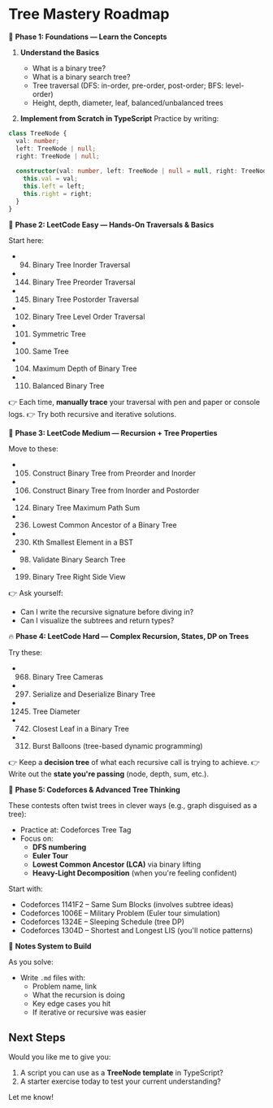 # Tree Mastery Roadmap

🧠 **Phase 1: Foundations — Learn the Concepts**

1. **Understand the Basics**
   * What is a binary tree?
   * What is a binary search tree?
   * Tree traversal (DFS: in-order, pre-order, post-order; BFS: level-order)
   * Height, depth, diameter, leaf, balanced/unbalanced trees

2. **Implement from Scratch in TypeScript** Practice by writing:

```typescript
class TreeNode {
  val: number;
  left: TreeNode | null;
  right: TreeNode | null;
  
  constructor(val: number, left: TreeNode | null = null, right: TreeNode | null = null) {
    this.val = val;
    this.left = left;
    this.right = right;
  }
}
```

🧩 **Phase 2: LeetCode Easy — Hands-On Traversals & Basics**

Start here:
* 94. Binary Tree Inorder Traversal
* 144. Binary Tree Preorder Traversal
* 145. Binary Tree Postorder Traversal
* 102. Binary Tree Level Order Traversal
* 101. Symmetric Tree
* 100. Same Tree
* 104. Maximum Depth of Binary Tree
* 110. Balanced Binary Tree

👉 Each time, **manually trace** your traversal with pen and paper or console logs.
👉 Try both recursive and iterative solutions.

🔧 **Phase 3: LeetCode Medium — Recursion + Tree Properties**

Move to these:
* 105. Construct Binary Tree from Preorder and Inorder
* 106. Construct Binary Tree from Inorder and Postorder
* 124. Binary Tree Maximum Path Sum
* 236. Lowest Common Ancestor of a Binary Tree
* 230. Kth Smallest Element in a BST
* 98. Validate Binary Search Tree
* 199. Binary Tree Right Side View

👉 Ask yourself:
* Can I write the recursive signature before diving in?
* Can I visualize the subtrees and return types?

🔥 **Phase 4: LeetCode Hard — Complex Recursion, States, DP on Trees**

Try these:
* 968. Binary Tree Cameras
* 297. Serialize and Deserialize Binary Tree
* 1245. Tree Diameter
* 742. Closest Leaf in a Binary Tree
* 312. Burst Balloons (tree-based dynamic programming)

👉 Keep a **decision tree** of what each recursive call is trying to achieve.
👉 Write out the **state you're passing** (node, depth, sum, etc.).

🧗 **Phase 5: Codeforces & Advanced Tree Thinking**

These contests often twist trees in clever ways (e.g., graph disguised as a tree):
* Practice at: Codeforces Tree Tag
* Focus on:
   * **DFS numbering**
   * **Euler Tour**
   * **Lowest Common Ancestor (LCA)** via binary lifting
   * **Heavy-Light Decomposition** (when you're feeling confident)

Start with:
* Codeforces 1141F2 – Same Sum Blocks (involves subtree ideas)
* Codeforces 1006E – Military Problem (Euler tour simulation)
* Codeforces 1324E – Sleeping Schedule (tree DP)
* Codeforces 1304D – Shortest and Longest LIS (you'll notice patterns)

📘 **Notes System to Build**

As you solve:
* Write `.md` files with:
   * Problem name, link
   * What the recursion is doing
   * Key edge cases you hit
   * If iterative or recursive was easier

## Next Steps

Would you like me to give you:
1. A script you can use as a **TreeNode template** in TypeScript?
2. A starter exercise today to test your current understanding?

Let me know!